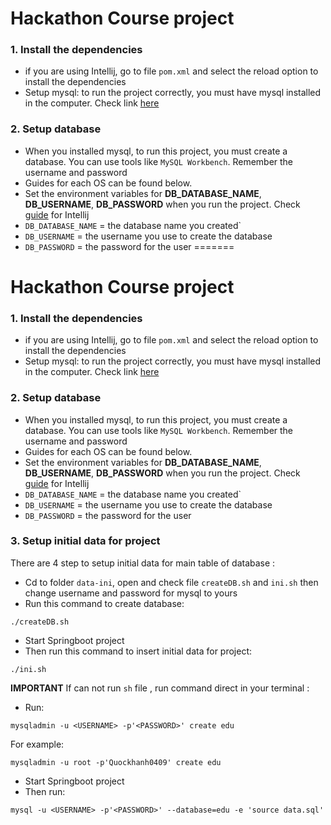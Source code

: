 # Hackathon Course project

### 1. Install the dependencies
- if you are using Intellij, go to file `pom.xml` and select the reload option to install the dependencies
- Setup mysql: to run the project correctly, you must have mysql installed in the computer. Check link [here](https://dev.mysql.com/downloads/mysql/)

### 2. Setup database
- When you installed mysql, to run this project, you must create a database. You can use tools like `MySQL Workbench`. Remember the username and password
- Guides for each OS can be found below.
- Set the environment variables for **DB_DATABASE_NAME**, **DB_USERNAME**, **DB_PASSWORD** when you run the project. Check [guide](https://www.jetbrains.com/help/objc/add-environment-variables-and-program-arguments.html) for Intellij
- `DB_DATABASE_NAME` = the database name you created`
- `DB_USERNAME` = the username you use to create the database
- `DB_PASSWORD` = the password for the user
=======
# Hackathon Course project

### 1. Install the dependencies
- if you are using Intellij, go to file `pom.xml` and select the reload option to install the dependencies
- Setup mysql: to run the project correctly, you must have mysql installed in the computer. Check link [here](https://dev.mysql.com/downloads/mysql/)

### 2. Setup database
- When you installed mysql, to run this project, you must create a database. You can use tools like `MySQL Workbench`. Remember the username and password
- Guides for each OS can be found below.
- Set the environment variables for **DB_DATABASE_NAME**, **DB_USERNAME**, **DB_PASSWORD** when you run the project. Check [guide](https://www.jetbrains.com/help/objc/add-environment-variables-and-program-arguments.html) for Intellij
- `DB_DATABASE_NAME` = the database name you created`
- `DB_USERNAME` = the username you use to create the database
- `DB_PASSWORD` = the password for the user

### 3. Setup initial data for project
There are 4 step to setup initial data for main table of database :
- Cd to folder `data-ini`, open and check file `createDB.sh` and `ini.sh` then change username and password for mysql to yours
- Run this command to create database: 
```
./createDB.sh
```
- Start Springboot project
- Then run this command to insert initial data for project: 
```
./ini.sh
```

**IMPORTANT** If can not run `sh` file , run command direct in your terminal :
- Run: 
```
mysqladmin -u <USERNAME> -p'<PASSWORD>' create edu
```

For example:
```
mysqladmin -u root -p'Quockhanh0409' create edu
```

- Start Springboot project
- Then run:
```
mysql -u <USERNAME> -p'<PASSWORD>' --database=edu -e 'source data.sql'
```
